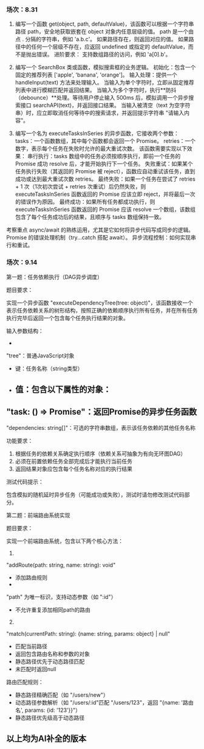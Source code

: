 ### 场次：8.31

1. 编写一个函数 get(object, path, defaultValue)，该函数可以根据一个字符串路径 path，安全地获取嵌套在 object 对象内任意层级的值。
path 是一个由点 . 分隔的字符串，例如 'a.b.c'。
如果路径存在，则返回对应的值。
如果路径中的任何一个层级不存在，应返回 undefined 或指定的 defaultValue，而不是抛出错误。
进阶要求：
支持数组路径的访问，例如 'a[0].b'。



2. 编写一个 SearchBox 类或函数，模拟搜索框的业务逻辑。
初始化：包含一个固定的推荐列表 ['apple', 'banana', 'orange']。
输入处理：提供一个 handleInput(text) 方法来处理输入。
当输入为单个字符时，立即从固定推荐列表中进行模糊匹配并返回结果。
当输入为多个字符时，执行**防抖（debounce）**处理。等待用户停止输入 500ms 后，模拟调用一个异步搜索接口 searchAPI(text)，并返回接口结果。
当输入被清空（text 为空字符串）时，应立即取消任何等待中的搜索请求，并返回提示字符串 "请输入内容"。





3. 编写一个名为 executeTasksInSeries 的异步函数，它接收两个参数：
tasks：一个函数数组，其中每个函数都会返回一个 Promise。
retries：一个数字，表示每个任务在失败时允许的最大重试次数。
该函数需要实现以下效果：
串行执行：tasks 数组中的任务必须按顺序执行，即前一个任务的 Promise 成功 resolve 后，才能开始执行下一个任务。
失败重试：如果某个任务执行失败（其返回的 Promise 被 reject），函数应自动重试该任务，直到成功或达到最大重试次数 retries。
最终失败：如果一个任务在尝试了 retries + 1 次（1次初次尝试 + retries 次重试）后仍然失败，则 executeTasksInSeries 函数返回的 Promise 应该立即 reject，并将最后一次的错误作为原因。
最终成功：如果所有任务都成功执行，则 executeTasksInSeries 函数返回的 Promise 应该 resolve 一个数组，该数组包含了每个任务成功后的结果，且顺序与 tasks 数组保持一致。


考察重点
async/await 的熟练运用，尤其是它如何将异步代码写成同步的逻辑。
Promise 的错误处理机制（try...catch 搭配 await）。
异步流程控制：如何实现串行和重试。



### 场次：9.14

第一题：任务依赖执行（DAG异步调度）

题目要求：

实现一个异步函数 
"executeDependencyTree(tree: object)"，该函数接收一个表示任务依赖关系的树形结构，按照正确的依赖顺序执行所有任务，并在所有任务执行完毕后返回一个包含每个任务执行结果的对象。

输入参数结构：

- 
"tree"：普通JavaScript对象
- 键：任务名称（string类型）
- 值：包含以下属性的对象：
   - 
"task: () => Promise<any>"：返回Promise的异步任务函数
   - 
"dependencies: string[]"：可选的字符串数组，表示该任务依赖的其他任务名称

功能要求：

1. 根据任务的依赖关系确定执行顺序（依赖关系可抽象为有向无环图DAG）
2. 必须在前置依赖任务全部完成后才能执行当前任务
3. 返回结果对象应包含每个任务名称对应的执行结果

测试代码提示：

包含模拟的随机延时异步任务（可能成功或失败），测试时请勿修改测试代码部分。

第二题：前端路由系统实现

题目要求：

实现一个前端路由系统，包含以下两个核心方法：

1. 
"addRoute(path: string, name: string): void"
   - 添加路由规则
   - 
"path" 为唯一标识，支持动态参数（如
":id"）
   - 不允许重复添加相同path的路由
2. 
"match(currentPath: string): {name: string, params: object} | null"
   - 匹配当前路径
   - 返回包含路由名称和参数的对象
   - 静态路径优先于动态路径匹配
   - 未匹配时返回null

路由匹配规则：

- 静态路径精确匹配（如
"/users/new"）
- 动态路径参数解析（如
"/users/:id"匹配
"/users/123"，返回
"{name: '路由名', params: {id: '123'}}"）
- 静态路径优先级高于动态路径


## 以上均为AI补全的版本